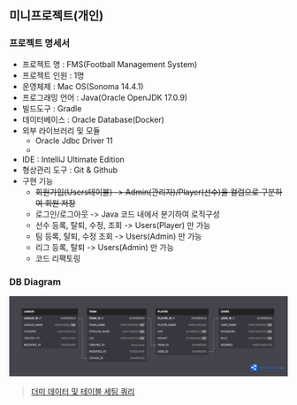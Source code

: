 ## 미니프로젝트(개인)

### 프로젝트 명세서
- 프로젝트 명 : FMS(Football Management System)
- 프로젝트 인원 : 1명
- 운영체제 : Mac OS(Sonoma 14.4.1)
- 프로그래밍 언어 : Java(Oracle OpenJDK 17.0.9)
- 빌드도구 : Gradle
- 데이터베이스 : Oracle Database(Docker)
- 외부 라이브러리 및 모듈
    - Oracle Jdbc Driver 11
    - 
- IDE : IntelliJ Ultimate Edition
- 형상관리 도구 : Git & Github
- 구현 기능
  - ~~회원가입(Users테이블) -> Admin(관리자)/Player(선수)을 컬럼으로 구분하여 회원 저장~~
  - 로그인/로그아웃 -> Java 코드 내에서 분기하여 로직구성
  - 선수 등록, 탈퇴, 수정, 조회 -> Users(Player) 만 가능
  - 팀 등록, 탈퇴, 수정 조회 -> Users(Admin) 만 가능
  - 리그 등록, 탈퇴 -> Users(Admin) 만 가능
  - 코드 리팩토링

### DB Diagram
![db.png](src/resources/DB_Diagram.png)

> [더미 데이터 및 테이블 세팅 쿼리](src/sql/table.sql)